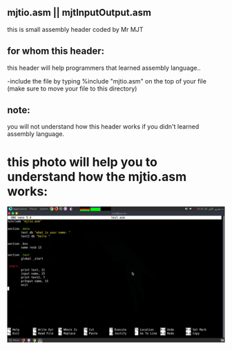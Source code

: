 
mjtio.asm || mjtInputOutput.asm
----------------------------------

this is small assembly header coded by Mr MJT


for whom this header:
-----------------------------------------------------

this header will help programmers that learned assembly language..


-include the file by typing %include "mjtio.asm" on the top of your file (make sure to move your file to this directory)



note:
--------------

you will not understand how this header works if you didn't learned assembly language.


this photo will help you to understand how the mjtio.asm works:
===================================================================

<img src="s.png">
